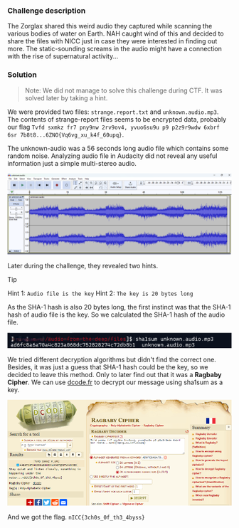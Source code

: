 ### Challenge description

The Zorglax shared this weird audio they captured while scanning the various bodies of water on Earth. NAH caught wind of this and decided to share the files with NICC just in case they were interested in finding out more. The static-sounding screams in the audio might have a connection with the rise of supernatural activity...


### Solution

> Note: We did not manage to solve this challenge during CTF. It was solved later by taking a hint.


We were provided two files: `strange.report.txt` and `unknown.audio.mp3`. The contents of strange-report files seems to be encrypted data, probably our flag `Tvfd sxmkz fr7 pny9nw 2rv9ov4, yvuo6su9u p9 p2z9r9wdw 6xbrf 6sr 7b8t8...6ZNO{Vq6vg_xu_k4f_60upq}`.

The unknown-audio was a 56 seconds long audio file which contains some random noise. Analyzing audio file in Audacity did not reveal any useful information just a simple multi-stereo audio.

![Audacity](./audacity.png)


Later during the challenge, they revealed two hints.

> [!TIP]
> Hint 1: `Audio file is the key`
> Hint 2: `The key is 20 bytes long`


As the SHA-1 hash is also 20 bytes long, the first instinct was that the SHA-1 hash of audio file is the key. So we calculated the SHA-1 hash of the audio file.

![Sha1 hash](./sha1.png)


We tried different decryption algorithms but didn't find the correct one. Besides, it was just a guess that SHA-1 hash could be the key, so we decided to leave this method. Only to later find out that it was a **Ragbaby Cipher**. We can use [dcode.fr](https://www.dcode.fr/ragbaby-cipher) to decrypt our message using sha1sum as a key.

![Flag](./flag.png)

And we got the flag. `nICC{3ch0s_0f_th3_4byss}`
